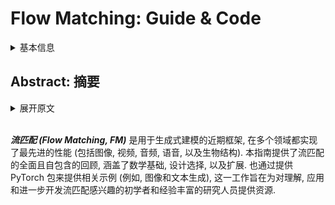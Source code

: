 # Flow Matching: Guide & Code

<details>
<summary>基本信息</summary>

- 标题: "Flow Matching Guide and Code"
- 作者:
  - 01 Yaron Lipman
  - 02 Marton Havasi
  - 03 Peter Holderrieth,
  - 04 Neta Shaul,
  - 05 Matt Le,
  - 06 Brian Karrer,
  - 07 Ricky T. Q. Chen,
  - 08 David Lopez-Paz,
  - 09 Heli Ben-Hamu,
  - 10 Itai Gat
- 链接:
  - [ArXiv](https://arxiv.org/abs/2412.06264)
  - [Publication]
  - [Github](https://github.com/facebookresearch/flow_matching)
  - [Demo]
- 文件:
  - [ArXiv](../2412.06264v1_Flow_Matching_Guide_&_Code.pdf)
  - [Publication] #TODO

</details>

## Abstract: 摘要

<details>
<summary>展开原文</summary>

***Flow Matching (FM)*** is a recent framework for generative modeling that has achieved state-of-the-art performance across various domains, including image, video, audio, speech, and biological structures.
This guide offers a comprehensive and self-contained review of FM, covering its mathematical foundations, design choices, and extensions.
By also providing a PyTorch package featuring relevant examples (e.g., image and text generation), this work aims to serve as a resource for both novice and experienced researchers interested in understanding, applying and further developing FM.

</details>
<br>

***流匹配 (Flow Matching, FM)*** 是用于生成式建模的近期框架, 在多个领域都实现了最先进的性能 (包括图像, 视频, 音频, 语音, 以及生物结构).
本指南提供了流匹配的全面且自包含的回顾, 涵盖了数学基础, 设计选择, 以及扩展.
也通过提供 PyTorch 包来提供相关示例 (例如, 图像和文本生成), 这一工作旨在为对理解, 应用和进一步开发流匹配感兴趣的初学者和经验丰富的研究人员提供资源.
